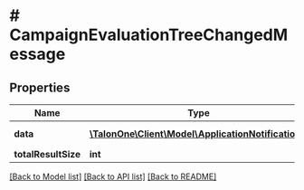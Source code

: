 # # CampaignEvaluationTreeChangedMessage

## Properties

Name | Type | Description | Notes
------------ | ------------- | ------------- | -------------
**data** | [**\TalonOne\Client\Model\ApplicationNotification[]**](ApplicationNotification.md) | The array of changes. | [optional] 
**totalResultSize** | **int** |  | [optional] 

[[Back to Model list]](../../README.md#documentation-for-models) [[Back to API list]](../../README.md#documentation-for-api-endpoints) [[Back to README]](../../README.md)


